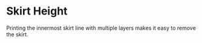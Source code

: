 Skirt Height
====
Printing the innermost skirt line with multiple layers makes it easy to remove the skirt.
